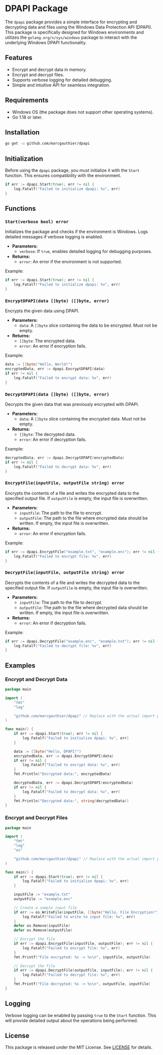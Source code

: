 # DPAPI Package

The `dpapi` package provides a simple interface for encrypting and decrypting data and files using the Windows Data Protection API (DPAPI). This package is specifically designed for Windows environments and utilizes the `golang.org/x/sys/windows` package to interact with the underlying Windows DPAPI functionality.

## Features

- Encrypt and decrypt data in memory.
- Encrypt and decrypt files.
- Supports verbose logging for detailed debugging.
- Simple and intuitive API for seamless integration.

## Requirements

- Windows OS (the package does not support other operating systems).
- Go 1.18 or later.

## Installation

```sh
go get -u github.com/marcgauthier/dpapi
```

## Initialization

Before using the `dpapi` package, you must initialize it with the `Start` function. This ensures compatibility with the environment.

```go
if err := dpapi.Start(true); err != nil {
    log.Fatalf("Failed to initialize dpapi: %v", err)
}
```

## Functions

### `Start(verbose bool) error`

Initializes the package and checks if the environment is Windows. Logs detailed messages if verbose logging is enabled.

- **Parameters:**
  - `verbose`: If `true`, enables detailed logging for debugging purposes.
- **Returns:**
  - `error`: An error if the environment is not supported.

Example:
```go
if err := dpapi.Start(true); err != nil {
    log.Fatalf("Failed to initialize dpapi: %v", err)
}
```

### `EncryptDPAPI(data []byte) ([]byte, error)`

Encrypts the given data using DPAPI.

- **Parameters:**
  - `data`: A `[]byte` slice containing the data to be encrypted. Must not be empty.
- **Returns:**
  - `[]byte`: The encrypted data.
  - `error`: An error if encryption fails.

Example:
```go
data := []byte("Hello, World!")
encryptedData, err := dpapi.EncryptDPAPI(data)
if err != nil {
    log.Fatalf("Failed to encrypt data: %v", err)
}
```

### `DecryptDPAPI(data []byte) ([]byte, error)`

Decrypts the given data that was previously encrypted with DPAPI.

- **Parameters:**
  - `data`: A `[]byte` slice containing the encrypted data. Must not be empty.
- **Returns:**
  - `[]byte`: The decrypted data.
  - `error`: An error if decryption fails.

Example:
```go
decryptedData, err := dpapi.DecryptDPAPI(encryptedData)
if err != nil {
    log.Fatalf("Failed to decrypt data: %v", err)
}
```

### `EncryptFile(inputFile, outputFile string) error`

Encrypts the contents of a file and writes the encrypted data to the specified output file. If `outputFile` is empty, the input file is overwritten.

- **Parameters:**
  - `inputFile`: The path to the file to encrypt.
  - `outputFile`: The path to the file where encrypted data should be written. If empty, the input file is overwritten.
- **Returns:**
  - `error`: An error if encryption fails.

Example:
```go
if err := dpapi.EncryptFile("example.txt", "example.enc"); err != nil {
    log.Fatalf("Failed to encrypt file: %v", err)
}
```

### `DecryptFile(inputFile, outputFile string) error`

Decrypts the contents of a file and writes the decrypted data to the specified output file. If `outputFile` is empty, the input file is overwritten.

- **Parameters:**
  - `inputFile`: The path to the file to decrypt.
  - `outputFile`: The path to the file where decrypted data should be written. If empty, the input file is overwritten.
- **Returns:**
  - `error`: An error if decryption fails.

Example:
```go
if err := dpapi.DecryptFile("example.enc", "example.txt"); err != nil {
    log.Fatalf("Failed to decrypt file: %v", err)
}
```

## Examples

### Encrypt and Decrypt Data

```go
package main

import (
	"fmt"
	"log"

	"github.com/marcgauthier/dpapi" // Replace with the actual import path of your dpapi package
)

func main() {
	if err := dpapi.Start(true); err != nil {
		log.Fatalf("Failed to initialize dpapi: %v", err)
	}

	data := []byte("Hello, DPAPI!")
	encryptedData, err := dpapi.EncryptDPAPI(data)
	if err != nil {
		log.Fatalf("Failed to encrypt data: %v", err)
	}
	fmt.Println("Encrypted data:", encryptedData)

	decryptedData, err := dpapi.DecryptDPAPI(encryptedData)
	if err != nil {
		log.Fatalf("Failed to decrypt data: %v", err)
	}
	fmt.Println("Decrypted data:", string(decryptedData))
}
```

### Encrypt and Decrypt Files

```go
package main

import (
	"fmt"
	"log"
	"os"

	"github.com/marcgauthier/dpapi" // Replace with the actual import path of your dpapi package
)

func main() {
	if err := dpapi.Start(true); err != nil {
		log.Fatalf("Failed to initialize dpapi: %v", err)
	}

	inputFile := "example.txt"
	outputFile := "example.enc"

	// Create a sample input file
	if err := os.WriteFile(inputFile, []byte("Hello, File Encryption!"), 0644); err != nil {
		log.Fatalf("Failed to write to input file: %v", err)
	}
	defer os.Remove(inputFile)
	defer os.Remove(outputFile)

	// Encrypt the file
	if err := dpapi.EncryptFile(inputFile, outputFile); err != nil {
		log.Fatalf("Failed to encrypt file: %v", err)
	}
	fmt.Printf("File encrypted: %s -> %s\n", inputFile, outputFile)

	// Decrypt the file
	if err := dpapi.DecryptFile(outputFile, inputFile); err != nil {
		log.Fatalf("Failed to decrypt file: %v", err)
	}
	fmt.Printf("File decrypted: %s -> %s\n", outputFile, inputFile)
}
```

## Logging

Verbose logging can be enabled by passing `true` to the `Start` function. This will provide detailed output about the operations being performed.

## License

This package is released under the MIT License. See [LICENSE](LICENSE) for details.


